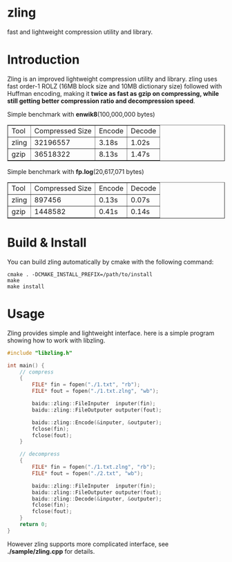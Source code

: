 zling
=====

</b>fast and lightweight compression utility and library.</b>

Introduction
============

Zling is an improved lightweight compression utility and library. zling uses fast order-1 ROLZ (16MB block size and 10MB dictionary size) followed with Huffman encoding, making it <b>twice as fast as gzip on compressing, while still getting better compression ratio and decompression speed</b>.

Simple benchmark with <b>enwik8</b>(100,000,000 bytes)

<table border="1">
 <tr><td>Tool</td>  <td>Compressed Size</td> <td>Encode</td> <td>Decode</td></tr>
 <tr><td>zling</td> <td>32196557</td>        <td>3.18s</td>  <td>1.02s</td></tr>
 <tr><td>gzip</td>  <td>36518322</td>        <td>8.13s</td>  <td>1.47s</td></tr>
</table>

Simple benchmark with <b>fp.log</b>(20,617,071 bytes)

<table border="1">
 <tr><td>Tool</td>  <td>Compressed Size</td> <td>Encode</td> <td>Decode</td></tr>
 <tr><td>zling</td> <td>897456</td>          <td>0.13s</td> <td>0.07s</td></tr>
 <tr><td>gzip</td>  <td>1448582</td>         <td>0.41s</td> <td>0.14s</td></tr>
</table>

Build & Install
===============

You can build zling automatically by cmake with the following command:

    cmake . -DCMAKE_INSTALL_PREFIX=/path/to/install
    make
    make install

Usage
=====

Zling provides simple and lightweight interface. here is a simple program showing how to work with libzling.

```C++
#include "libzling.h"

int main() {
    // compress
    {
        FILE* fin = fopen("./1.txt", "rb");
        FILE* fout = fopen("./1.txt.zlng", "wb");

        baidu::zling::FileInputer  inputer(fin);
        baidu::zling::FileOutputer outputer(fout);

        baidu::zling::Encode(&inputer, &outputer);
        fclose(fin);
        fclose(fout);
    }

    // decompress
    {
        FILE* fin = fopen("./1.txt.zlng", "rb");
        FILE* fout = fopen("./2.txt", "wb");

        baidu::zling::FileInputer  inputer(fin);
        baidu::zling::FileOutputer outputer(fout);
        baidu::zling::Decode(&inputer, &outputer);
        fclose(fin);
        fclose(fout);
    }
    return 0;
}
```
However zling supports more complicated interface, see <b>./sample/zling.cpp</b> for details.
